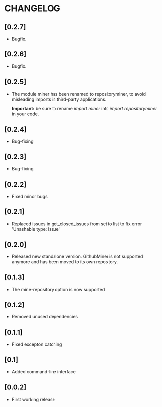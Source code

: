 # CHANGELOG

## [0.2.7]
- Bugfix.

## [0.2.6]
- Bugfix.
  
## [0.2.5]
- The module miner has been renamed to repositoryminer, to avoid misleading imports in third-party applications.
  
  **Important:** be sure to rename *import miner* into *import repositoryminer* in your code.

## [0.2.4]
- Bug-fixing

## [0.2.3]
- Bug-fixing

## [0.2.2]
- Fixed minor bugs

## [0.2.1]
- Replaced issues in get_closed_issues from set to list to fix error 'Unashable type: Issue'

## [0.2.0]
- Released new standalone version. GithubMiner is not supported anymore and has been moved to its own repository.

## [0.1.3]
- The mine-repository option is now supported

## [0.1.2]
- Removed unused dependencies

## [0.1.1]
- Fixed excepton catching

## [0.1]
- Added command-line interface

## [0.0.2]
- First working release